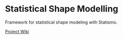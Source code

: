 # Statistical Shape Modelling

Framework for statistical shape modeling with Statismo. 

[Project Wiki](https://github.com/RuslanKosarev/StatisticalShapeModelling/wiki)
